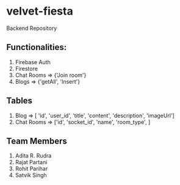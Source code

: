 # velvet-fiesta
Backend Repository

## Functionalities: 

1. Firebase Auth
2. Firestore
3. Chat Rooms => {'Join room'}
4. Blogs => {'getAll', 'Insert'}


## Tables

1. Blog => [ 'id', 'user_id', 'title', 'content', 'description', 'imageUrl']
2. Chat Rooms => ['id', 'socket_id', 'name', 'room_type', ]

## Team Members

1. Adita R. Rudra
2. Rajat Partani
3. Rohit Parihar
4. Satvik Singh
